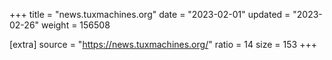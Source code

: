 +++
title = "news.tuxmachines.org"
date = "2023-02-01"
updated = "2023-02-26"
weight = 156508

[extra]
source = "https://news.tuxmachines.org/"
ratio = 14
size = 153
+++
